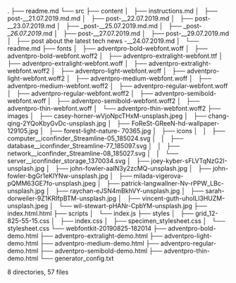.
├── readme.md
└── src
    ├── content
    │   ├── instructions.md
    │   ├── post-__21.07.2019.md.md
    │   ├── post-__22.07.2019.md
    │   ├── post-__23.07.2019.md
    │   ├── _post-__25.07.2019.md.md
    │   ├── _post-__26.07.2019_.md
    │   ├── post-__27.07.2019.md
    │   ├── post-__29.07.2019.md
    │   ├── post about the latest tech news -__24.07.2019.md
    │   └── readme.md
    ├── fonts
    │   ├── adventpro-bold-webfont.woff
    │   ├── adventpro-bold-webfont.woff2
    │   ├── adventpro-extralight-webfont.ttf
    │   ├── adventpro-extralight-webfont.woff
    │   ├── adventpro-extralight-webfont.woff2
    │   ├── adventpro-light-webfont.woff
    │   ├── adventpro-light-webfont.woff2
    │   ├── adventpro-medium-webfont.woff
    │   ├── adventpro-medium-webfont.woff2
    │   ├── adventpro-regular-webfont.woff
    │   ├── adventpro-regular-webfont.woff2
    │   ├── adventpro-semibold-webfont.woff
    │   ├── adventpro-semibold-webfont.woff2
    │   ├── adventpro-thin-webfont.woff
    │   └── adventpro-thin-webfont.woff2
    ├── images
    │   ├── casey-horner-wVjoNpcTHxM-unsplash.jpeg
    │   ├── chang-qing-2YQoKbyGvDc-unsplash.jpg
    │   ├── FoReSt-GReeN-hd-wallpaper-129105.jpg
    │   ├── forest-light-nature-   70365.jpg
    │   ├── icons
    │   │   ├── computer__iconfinder_Streamline-05_185024.svg
    │   │   ├── database__iconfinder_Streamline-77_185097.svg
    │   │   ├── network__iconfinder_Streamline-08_185027.svg
    │   │   └── server__iconfinder_storage_1370034.svg
    │   ├── joey-kyber-sFLVTqNzG2I-unsplash.jpg
    │   ├── john-fowler-aaIN3y2zcMQ-unsplash.jpg
    │   ├── john-fowler-bgGr1eKlYNw-unsplash.jpg
    │   ├── milada-vigerova-pQMM63GE7fo-unsplash.jpeg
    │   ├── patrick-langwallner-Nv-rPPW_LBc-unsplash.jpg
    │   ├── raychan-eJSN4mBkhVY-unsplash.jpg
    │   ├── sarah-dorweiler-9Z1KRIfpBTM-unsplash.jpg
    │   ├── vincent-guth-uhoILl3HUZM-unsplash.jpeg
    │   └── wil-stewart-pHANr-CpbYM-unsplash.jpg
    ├── index.html.html
    ├── scripts
    │   └── index.js
    ├── styles
    │   ├── grid_12-825-55-15.css
    │   ├── index.css
    │   ├── specimen_stylesheet.css
    │   └── stylesheet.css
    └── webfontkit-20190825-182014
        ├── adventpro-bold-demo.html
        ├── adventpro-extralight-demo.html
        ├── adventpro-light-demo.html
        ├── adventpro-medium-demo.html
        ├── adventpro-regular-demo.html
        ├── adventpro-semibold-demo.html
        ├── adventpro-thin-demo.html
        └── generator_config.txt

8 directories, 57 files
